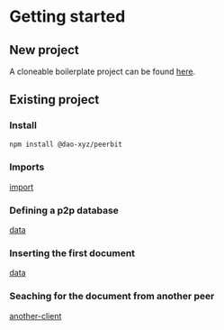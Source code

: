 # Getting started


## New project
A cloneable boilerplate project can be found [here](https://github.com/dao-xyz/peerbit-getting-started). 

## Existing project

### Install
```sh
npm install @dao-xyz/peerbit
```

### Imports
[import](./examples/document-store.ts ':include :type=code :fragment=imports')

### Defining a p2p database
[data](./examples/document-store.ts ':include :type=code :fragment=data')

### Inserting the first document
[data](./examples/document-store.ts ':include :type=code :fragment=data')

### Seaching for the document from another peer
[another-client](./examples/document-store.ts ':include :type=code :fragment=another-client')




